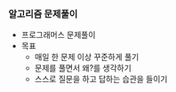 ### 알고리즘 문제풀이<br>
- 프로그래머스 문제풀이
- 목표 <br> 
  - 매일 한 문제 이상 꾸준하게 풀기<br>
  - 문제를 풀면서 왜?를 생각하기<br>
  - 스스로 질문을 하고 답하는 습관을 들이기<br>
